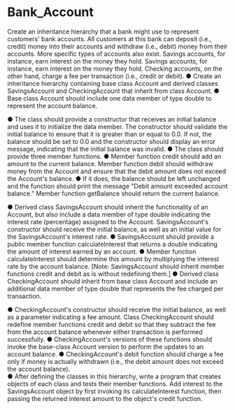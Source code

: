 # Bank_Account
 
Create an inheritance hierarchy that a bank might use to 
represent customers' bank accounts. All customers at this bank 
can deposit (i.e., credit) money into their accounts and withdraw 
(i.e., debit) money from their accounts.
More specific types of accounts also exist. Savings accounts, for 
instance, earn interest on the money they hold. 
Savings accounts, for instance, earn interest on the money they 
hold. Checking accounts, on the other hand, charge a fee per 
transaction (i.e., credit or debit).
● Create an inheritance hierarchy containing base class Account
and derived classes SavingsAccount and CheckingAccount
that inherit from class Account. 
● Base class Account should include one data member of type 
double to represent the account balance.

● The class should provide a constructor that receives an initial 
balance and uses it to initialize the data member. The 
constructor should validate the initial balance to ensure that it 
is greater than or equal to 0.0. If not, the balance should be set 
to 0.0 and the constructor should display an error message, 
indicating that the initial balance was invalid. 
● The class should provide three member functions. 
● Member function credit should add an amount to the current 
balance. Member function debit should withdraw money from 
the Account and ensure that the debit amount does not 
exceed the Account's balance. 
● If it does, the balance should be left unchanged and the 
function should print the message "Debit amount exceeded 
account balance." Member function getBalance should return 
the current balance. 

● Derived class SavingsAccount should inherit the functionality 
of an Account, but also include a data member of type double 
indicating the interest rate (percentage) assigned to the 
Account. SavingsAccount's constructor should receive the 
initial balance, as well as an initial value for the 
SavingsAccount's interest rate.
● SavingsAccount should provide a public member function 
calculateInterest that returns a double indicating the amount of 
interest earned by an account. 
● Member function calculateInterest should determine this 
amount by multiplying the interest rate by the account balance. 
[Note: SavingsAccount should inherit member functions credit 
and debit as is without redefining them.]
● Derived class CheckingAccount should inherit from base class 
Account and include an additional data member of type double 
that represents the fee charged per transaction. 

● CheckingAccount's constructor should receive the initial balance, 
as well as a parameter indicating a fee amount. Class 
CheckingAccount should redefine member functions credit and 
debit so that they subtract the fee from the account balance 
whenever either transaction is performed successfully. 
● CheckingAccount's versions of these functions should invoke the 
base-class Account version to perform the updates to an account 
balance.
● CheckingAccount's debit function should charge a fee only if 
money is actually withdrawn (i.e., the debit amount does not 
exceed the account balance).  
● After defining the classes in this hierarchy, write a program that 
creates objects of each class and tests their member functions. 
Add interest to the SavingsAccount object by first invoking its 
calculateInterest function, then passing the returned interest 
amount to the object's credit function.
